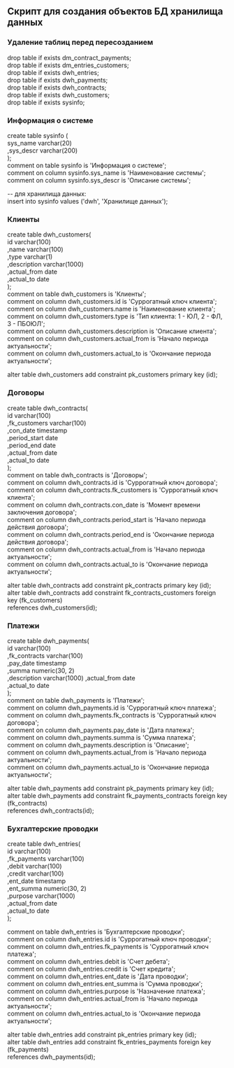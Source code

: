 ## Скрипт для создания объектов БД хранилища данных ##

### Удаление таблиц перед пересозданием ###

drop table if exists dm_contract_payments;  
drop table if exists dm_entries_customers;  
drop table if exists dwh_entries;  
drop table if exists dwh_payments;  
drop table if exists dwh_contracts;  
drop table if exists dwh_customers;  
drop table if exists sysinfo;  


### Информация о системе ###

create table sysinfo (   
   sys_name varchar(20)  
  ,sys_descr varchar(200)  
);  
comment on table sysinfo is 'Информация о системе';  
comment on column sysinfo.sys_name is 'Наименование системы';  
comment on column sysinfo.sys_descr is 'Описание системы';  

-- для хранилища данных:  
insert into sysinfo values ('dwh', 'Хранилище данных');  

### Клиенты ###

create table dwh_customers(   
   id          varchar(100)  
  ,name        varchar(100)  
  ,type        varchar(1)  
  ,description varchar(1000)  
  ,actual_from date  
  ,actual_to   date  
);   
comment on table dwh_customers is 'Клиенты';  
comment on column dwh_customers.id          is 'Суррогатный ключ клиента';  
comment on column dwh_customers.name        is 'Наименование клиента';  
comment on column dwh_customers.type        is 'Тип клиента: 1 - ЮЛ, 2 - ФЛ, 3 - ПБОЮЛ';  
comment on column dwh_customers.description is 'Описание клиента';  
comment on column dwh_customers.actual_from is 'Начало периода актуальности';  
comment on column dwh_customers.actual_to   is 'Окончание периода актуальности';  

alter table dwh_customers add constraint pk_customers primary key (id);  

### Договоры ###

create table dwh_contracts(  
   id           varchar(100)  
  ,fk_customers varchar(100)  
  ,con_date     timestamp  
  ,period_start date  
  ,period_end   date  
  ,actual_from  date  
  ,actual_to    date  
);  
comment on table dwh_contracts is 'Договоры';   
comment on column dwh_contracts.id           is 'Суррогатный ключ договора';  
comment on column dwh_contracts.fk_customers is 'Суррогатный ключ клиента';   
comment on column dwh_contracts.con_date     is 'Момент времени заключения договора';  
comment on column dwh_contracts.period_start is 'Начало периода действия договора';  
comment on column dwh_contracts.period_end   is 'Окончание периода действия договора';  
comment on column dwh_contracts.actual_from is 'Начало периода актуальности';  
comment on column dwh_contracts.actual_to   is 'Окончание периода актуальности';  

alter table dwh_contracts add constraint pk_contracts primary key (id);  
alter table dwh_contracts add constraint fk_contracts_customers foreign key (fk_customers)  
  references dwh_customers(id);  

### Платежи ###

create table dwh_payments(  
   id           varchar(100)  
  ,fk_contracts varchar(100)  
  ,pay_date     timestamp  
  ,summa        numeric(30, 2)  
  ,description  varchar(1000)
  ,actual_from  date  
  ,actual_to    date  
);  
comment on table dwh_payments is 'Платежи';  
comment on column dwh_payments.id           is 'Суррогатный ключ платежа';  
comment on column dwh_payments.fk_contracts is 'Суррогатный ключ договора';  
comment on column dwh_payments.pay_date     is 'Дата платежа';  
comment on column dwh_payments.summa        is 'Сумма платежа';  
comment on column dwh_payments.description  is 'Описание';  
comment on column dwh_payments.actual_from is 'Начало периода актуальности';  
comment on column dwh_payments.actual_to   is 'Окончание периода актуальности';  

alter table dwh_payments add constraint pk_payments primary key (id);   
alter table dwh_payments add constraint fk_payments_contracts foreign key (fk_contracts)   
  references dwh_contracts(id);  

### Бухгалтерские проводки ###

create table dwh_entries(  
   id          varchar(100)  
  ,fk_payments varchar(100)  
  ,debit       varchar(100)  
  ,credit      varchar(100)  
  ,ent_date    timestamp   
  ,ent_summa   numeric(30, 2)  
  ,purpose     varchar(1000)  
  ,actual_from date  
  ,actual_to   date  
);   

comment on table dwh_entries is 'Бухгалтерские проводки';  
comment on column dwh_entries.id           is 'Суррогатный ключ проводки';  
comment on column dwh_entries.fk_payments  is 'Суррогатный ключ платежа';  
comment on column dwh_entries.debit        is 'Счет дебета';  
comment on column dwh_entries.credit       is 'Счет кредита';  
comment on column dwh_entries.ent_date     is 'Дата проводки';  
comment on column dwh_entries.ent_summa    is 'Сумма проводки';  
comment on column dwh_entries.purpose      is 'Назначение платежа';  
comment on column dwh_entries.actual_from  is 'Начало периода актуальности';  
comment on column dwh_entries.actual_to    is 'Окончание периода актуальности';  

alter table dwh_entries add constraint pk_entries primary key (id);  
alter table dwh_entries add constraint fk_entries_payments foreign key (fk_payments)  
  references dwh_payments(id);  
